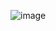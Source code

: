 ![image](https://user-images.githubusercontent.com/79884923/145679333-67714356-1bc2-453a-b252-1ea330d76835.png)
